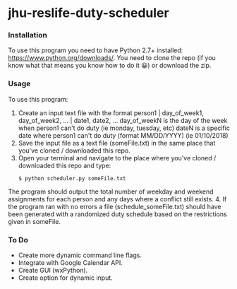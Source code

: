 # jhu-reslife-duty-scheduler

### Installation 
To use this program you need to have Python 2.7+ installed: https://www.python.org/downloads/.
You need to clone the repo (if you know what that means you know how to do it 😀) or download the zip. 

### Usage
To use this program:
1. Create an input text file with the format
    person1 | day_of_week1, day_of_week2, ... | date1, date2, ...
    day_of_weekN is the day of the week when person1 can't do duty (ie monday, tuesday, etc)
    dateN is a specific date where person1 can't do duty (format MM/DD/YYYY) (ie 01/10/2018)
2. Save the input file as a text file (someFile.txt) in the same place that you've cloned / downloaded this repo.
3. Open your terminal and navigate to the place where you've cloned / downloaded this repo and type:
    ```
    $ python scheduler.py someFile.txt
    ```
The program should output the total number of weekday and weekend assignments for each person and any days where a conflict still exists. 
4. If the program ran with no errors a file (schedule_someFile.txt) should have been generated with a randomized duty schedule based on the restrictions given in someFile. 

### To Do
* Create more dynamic command line flags.
* Integrate with Google Calendar API.
* Create GUI (wxPython).
* Create option for dynamic input.
